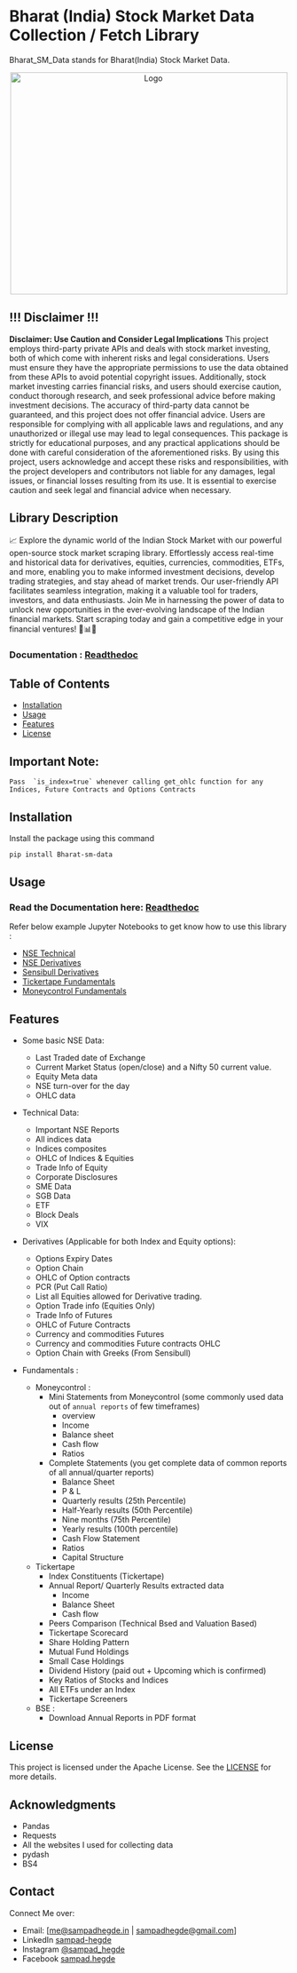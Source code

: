 # Bharat (India) Stock Market Data Collection / Fetch Library

Bharat_SM_Data stands for Bharat(India) Stock Market Data.

<p align="center">
  <img src="https://github.com/Sampad-Hegde/Bharat-SM-Data/raw/master/Logo.png" alt="Logo" width="500" height="400">
</p>

## !!! Disclaimer !!!
**Disclaimer: Use Caution and Consider Legal Implications**
  This project employs third-party private APIs and deals with stock market investing,
both of which come with inherent risks and legal considerations.
Users must ensure
they have the appropriate permissions to use the data obtained from these APIs to avoid potential copyright issues.
Additionally, stock market investing carries financial risks, and users should exercise caution,
conduct thorough research, and seek professional advice before making investment decisions.
The accuracy of third-party data cannot be guaranteed, and this project does not offer financial advice.
Users are responsible for complying with all applicable laws and regulations,
and any unauthorized or illegal use may lead to legal consequences.
This package is strictly for educational purposes,
and any practical applications should be done with careful consideration of the aforementioned risks.
By using this project, users acknowledge and accept these risks and responsibilities,
with the project developers and contributors not liable for any damages,
legal issues, or financial losses resulting from its use.
It is essential to exercise caution and seek legal and financial advice when necessary.


## Library Description
📈 Explore the dynamic world of the Indian Stock Market with our powerful open-source stock market scraping library. 
Effortlessly access real-time and historical data for derivatives, equities, currencies, commodities, ETFs, and more, 
enabling you to make informed investment decisions, develop trading strategies, and stay ahead of market trends.
Our user-friendly API facilitates seamless integration,
making it a valuable tool for traders, investors, and data enthusiasts.
Join Me in harnessing the power of data
to unlock new opportunities in the ever-evolving landscape of the Indian financial markets.
Start scraping today and gain a competitive edge in your financial ventures!
💼📊🚀

### Documentation : [Readthedoc](https://bharat-sm-data.readthedocs.io/en/latest/index.html)

## Table of Contents

- [Installation](#installation)
- [Usage](#usage)
- [Features](#features)
- [License](#license)

## Important Note:
```text
Pass  `is_index=true` whenever calling get_ohlc function for any Indices, Future Contracts and Options Contracts
```

## Installation
Install the package using this command

```bash
pip install Bharat-sm-data
```

## Usage

### Read the Documentation here: [Readthedoc](https://bharat-sm-data.readthedocs.io/en/latest/index.html)

Refer below example Jupyter Notebooks to get know how to use this library :
- [NSE Technical](https://github.com/Sampad-Hegde/Bharat-SM-Data/blob/master/examples/Technical_NSE.ipynb)
- [NSE Derivatives](https://github.com/Sampad-Hegde/Bharat-SM-Data/blob/master/examples/Derivatives_NSE.ipynb)
- [Sensibull  Derivatives](https://github.com/Sampad-Hegde/Bharat-SM-Data/blob/master/examples/Derivatives_Sensibull.ipynb)
- [Tickertape Fundamentals](https://github.com/Sampad-Hegde/Bharat-SM-Data/blob/master/examples/Fundementals_Tickertape.ipynb)
- [Moneycontrol Fundamentals](https://github.com/Sampad-Hegde/Bharat-SM-Data/blob/master/examples/Fundementals_Moneycontrol.ipynb)
 

## Features

- Some basic NSE Data:
  - Last Traded date of Exchange
  - Current Market Status (open/close) and a Nifty 50 current value.
  - Equity Meta data
  - NSE turn-over for the day
  - OHLC data

- Technical Data:
  - Important NSE Reports   
  - All indices data
  - Indices composites
  - OHLC of Indices & Equities
  - Trade Info of Equity
  - Corporate Disclosures
  - SME Data
  - SGB Data
  - ETF
  - Block Deals
  - VIX

- Derivatives (Applicable for both Index and Equity options):
  - Options Expiry Dates
  - Option Chain
  - OHLC of Option contracts
  - PCR (Put Call Ratio)
  - List all Equities allowed for Derivative trading.
  - Option Trade info (Equities Only)
  - Trade Info of Futures
  - OHLC of Future Contracts
  - Currency and commodities Futures
  - Currency and commodities Future contracts OHLC
  - Option Chain with Greeks (From Sensibull)

- Fundamentals :
  - Moneycontrol :
    - Mini Statements from Moneycontrol (some commonly used data out of `annual reports` of few timeframes)
      - overview
      - Income
      - Balance sheet
      - Cash flow
      - Ratios
    - Complete Statements (you get complete data of common reports of all annual/quarter reports)
      - Balance Sheet
      - P & L
      - Quarterly results (25th Percentile)
      - Half-Yearly results (50th Percentile)
      - Nine months (75th Percentile)
      - Yearly results (100th percentile)
      - Cash Flow Statement
      - Ratios
      - Capital Structure
  - Tickertape
    - Index Constituents (Tickertape)
    - Annual Report/ Quarterly Results extracted data
      - Income
      - Balance Sheet
      - Cash flow
    - Peers Comparison (Technical Bsed and Valuation Based)
    - Tickertape Scorecard
    - Share Holding Pattern
    - Mutual Fund Holdings
    - Small Case Holdings
    - Dividend History (paid out + Upcoming which is confirmed)
    - Key Ratios of Stocks and Indices
    - All ETFs under an Index
    - Tickertape Screeners
  - BSE :
    - Download Annual Reports in PDF format

## License

This project is licensed under the Apache License.
See the [LICENSE](https://github.com/Sampad-Hegde/Bharat-SM-Data/blob/master/LICENSE) for more details.

## Acknowledgments
- Pandas
- Requests
- All the websites I used for collecting data
- pydash
- BS4

## Contact
Connect Me over: 
- Email: [me@sampadhegde.in | sampadhegde@gmail.com]
- LinkedIn [sampad-hegde](https://www.linkedin.com/in/sampad-hegde)
- Instagram [@sampad_hegde](https://www.instagram.com/sampad_hegde)
- Facebook [sampad.hegde](https://www.facebook.com/sampad.hegde)
